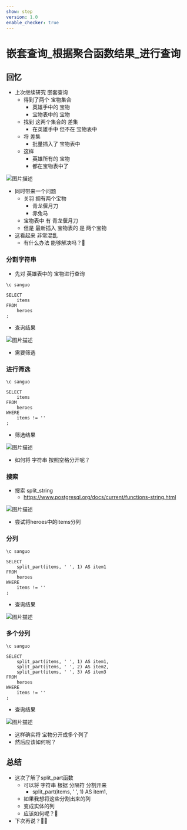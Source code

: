 ```yaml
---
show: step
version: 1.0
enable_checker: true
---
```


#  嵌套查询_根据聚合函数结果_进行查询
 

##  回忆

- 上次继续研究 嵌套查询
	- 得到了两个 宝物集合
		- 英雄手中的 宝物
		- 宝物表中的 宝物
	- 找到 这两个集合的 差集
		- 在英雄手中 但不在 宝物表中
	- 将 差集 
		- 批量插入了 宝物表中	
	- 这样 
		- 英雄所有的 宝物
		- 都在宝物表中了

![图片描述](https://doc.shiyanlou.com/courses/uid1190679-20230825-1692968214864)

- 同时带来一个问题
	- 关羽 拥有两个宝物 
		- 青龙偃月刀
		- 赤兔马
	- 宝物表中 有 青龙偃月刀
	- 但是 最新插入 宝物表的 是 两个宝物
- 这看起来 非常混乱 
	- 有什么办法 能够解决吗？🤔

### 分割字符串

- 先对 英雄表中的 宝物进行查询

```
\c sanguo

SELECT 
	items
FROM
	heroes
;
```

- 查询结果

![图片描述](https://doc.shiyanlou.com/courses/uid1190679-20230831-1693449336015)

- 需要筛选

### 进行筛选

```
\c sanguo

SELECT 
	items
FROM
	heroes
WHERE
	items != ''
;
```

- 筛选结果

![图片描述](https://doc.shiyanlou.com/courses/uid1190679-20230831-1693449431266)

- 如何将 字符串 按照空格分开呢？

### 搜索 

- 搜索 split_string
	- https://www.postgresql.org/docs/current/functions-string.html

![图片描述](https://doc.shiyanlou.com/courses/uid1190679-20230831-1693449553899)

- 尝试将heroes中的items分列

### 分列

```
\c sanguo

SELECT 
	split_part(items, ' ', 1) AS item1
FROM
	heroes
WHERE
	items != ''
;
```

- 查询结果

![图片描述](https://doc.shiyanlou.com/courses/uid1190679-20230831-1693449708429)

### 多个分列

```
\c sanguo

SELECT 
	split_part(items, ' ', 1) AS item1,
	split_part(items, ' ', 2) AS item2,
	split_part(items, ' ', 3) AS item3
FROM
	heroes
WHERE
	items != ''
;
```

- 查询结果

![图片描述](https://doc.shiyanlou.com/courses/uid1190679-20230831-1693449822286)

- 这样确实将 宝物分开成多个列了
- 然后应该如何呢？

## 总结

- 这次了解了split_part函数
	- 可以将 字符串 根据 分隔符 分割开来
		- split_part(items, ' ', 1) AS item1,
	- 如果我想将这些分割出来的列
	- 变成实体的列
	- 应该如何呢？🤔
- 下次再说？👋🏻
